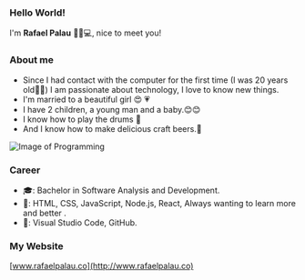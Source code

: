 ### Hello World! 
I'm **Rafael Palau** 👋👨💻, nice to meet you!

### About me 
- Since I had contact with the computer for the first time (I was 20 years old👴😩) 
        I am passionate about technology, I love to know new things.
- I'm married to a beautiful girl 😍 💗
- I have 2 children, a young man and a baby.😊😊
- I know how to play the drums 🥁
- And I know how to make delicious craft beers.🍺

![Image of Programming](https://media.giphy.com/media/aNqEFrYVnsS52/giphy.gif)



### Career
- 🎓: Bachelor in Software Analysis and Development.
- 💾: HTML, CSS, JavaScript, Node.js, React, Always wanting to learn more and better .
- 🔧: Visual Studio Code, GitHub.          


### My Website 
[www.rafaelpalau.co](http://www.rafaelpalau.co)
